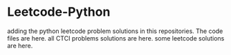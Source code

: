 # Leetcode-Python
adding the python leetcode problem solutions in this repositories. 
The code files are here.
all CTCI problems solutions are here.
some leetcode solutions are here.




















































































































































































































































































































































































































































































































































































































































































































































































































































































































































































































































